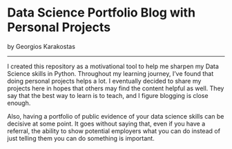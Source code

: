 # Data Science Portfolio Blog with Personal Projects
by Georgios Karakostas

---

I created this repository as a motivational tool to help me sharpen my Data Science skills in Python. Throughout my learning journey, I’ve found that doing personal projects helps a lot. I eventually decided to share my projects here in hopes that others may find the content helpful as well. They say that the best way to learn is to teach, and I figure blogging is close enough.

Also, having a portfolio of public evidence of your data science skills can be decisive at some point. It goes without saying that, even if you have a referral, the ability to show potential employers what you can do instead of just telling them you can do something is important.

